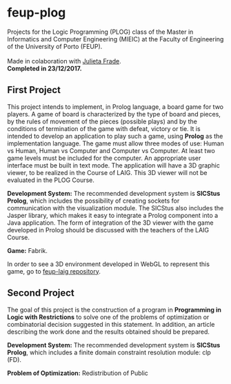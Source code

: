 # feup-plog
Projects for the Logic Programming (PLOG) class of the Master in Informatics and Computer Engineering (MIEIC) at the Faculty of Engineering of the University of Porto (FEUP). 
<br><br>
Made in colaboration with [Julieta Frade](https://github.com/julietafrade97).<br>
**Completed in 23/12/2017.** 

## First Project
This project intends to implement, in Prolog language, a board game for two players. A game of board is characterized by the type of board and pieces, by the rules of movement of the pieces (possible plays) and by the conditions of termination of the game with defeat, victory or tie. It is intended to develop an application to play such a game, using **Prolog** as the implementation language. The game must allow three modes of use: Human vs Human, Human vs Computer and Computer vs Computer. At least two game levels must be included for the computer. An appropriate user interface must be built in text mode.
The application will have a 3D graphic viewer, to be realized in the Course of LAIG. This 3D viewer will not be evaluated in the PLOG Course.

**Development System:** The recommended development system is **SICStus Prolog**, which includes the possibility of creating sockets for communication with the visualization module. The SICStus also includes the Jasper library, which makes it easy to integrate a Prolog component into a Java application. The form of integration of the 3D viewer with the game developed in Prolog should be discussed with the teachers of the LAIG Course.

**Game:** Fabrik.

In order to see a 3D environment developed in WebGL to represent this game, go to [feup-laig repository](https://github.com/literallysofia/feup-laig).

## Second Project
The goal of this project is the construction of a program in **Programming in Logic with Restrictions** to solve one of the problems of optimization or combinatorial decision suggested in this statement. In addition, an article describing the work done and the results obtained should be prepared.

**Development System:** The recommended development system is **SICStus Prolog**, which includes a finite domain constraint resolution module: clp (FD).

**Problem of Optimization:** Redistribution of Public
